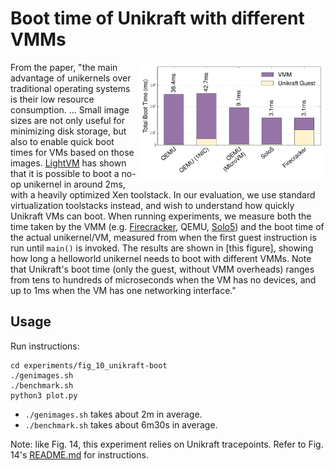 # Boot time of Unikraft with different VMMs

<img align="right" src="../../plots/fig_10_unikraft-boot.svg" width="300" />

From the paper, "the main advantage of unikernels over traditional operating
systems is their low resource consumption. ... Small image sizes are not only
useful for minimizing disk storage, but also to enable quick boot times for VMs
based on those images.  [LightVM](https://github.com/sysml/lightvm) has shown
that it is possible to boot a no-op unikernel in around 2ms, with a heavily
optimized Xen toolstack.  In our evaluation, we use standard virtualization
toolstacks instead, and wish to understand how quickly Unikraft VMs can boot.
When running experiments, we measure both the time taken by the VMM (e.g.
[Firecracker](https://firecracker-microvm.github.io/), QEMU,
[Solo5](https://github.com/Solo5/solo5/)) and the boot time of the actual
unikernel/VM, measured from when the first guest instruction is run until
`main()` is invoked.  The results are shown in [this figure], showing how long
a helloworld unikernel needs to boot with different VMMs.  Note that Unikraft's
boot time (only the guest, without VMM overheads) ranges from tens to hundreds
of microseconds when the VM has no devices, and up to 1ms when the VM has one
networking interface."

## Usage

Run instructions:

```
cd experiments/fig_10_unikraft-boot
./genimages.sh
./benchmark.sh
python3 plot.py
```

- `./genimages.sh` takes about 2m in average.
- `./benchmark.sh` takes about 6m30s in average.

Note: like Fig. 14, this experiment relies on Unikraft tracepoints.
Refer to Fig. 14's [README.md](https://github.com/unikraft/eurosys21-artifacts/blob/master/experiments/fig_14_unikraft-nginx-alloc-boot/README.md)
for instructions.
